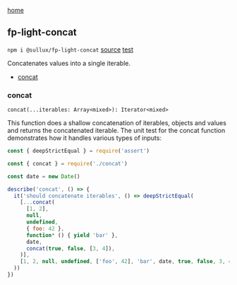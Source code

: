 [home](https://github.com/Sullux/fp-light/blob/master/README.md)

## fp-light-concat

`npm i @sullux/fp-light-concat`
[source](https://github.com/Sullux/fp-light/blob/master/lib/concat/concat.js)
[test](https://github.com/Sullux/fp-light/blob/master/lib/concat/concat.spec.js)

Concatenates values into a single iterable.

* [concat](#concat)

### concat

`concat(...iterables: Array<mixed>): Iterator<mixed>`

This function does a shallow concatenation of iterables, objects and values and returns the concatenated iterable. The unit test for the concat function demonstrates how it handles various types of inputs:

```javascript
const { deepStrictEqual } = require('assert')

const { concat } = require('./concat')

const date = new Date()

describe('concat', () => {
  it('should concatenate iterables', () => deepStrictEqual(
    [...concat(
      [1, 2],
      null,
      undefined,
      { foo: 42 },
      function* () { yield 'bar' },
      date,
      concat(true, false, [3, 4]),
    )],
    [1, 2, null, undefined, ['foo', 42], 'bar', date, true, false, 3, 4]
  ))
})
```
